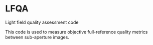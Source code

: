 # LFQA
Light field quality assessment code

This code is used to measure objective full-reference quality metrics between sub-aperture images. 
